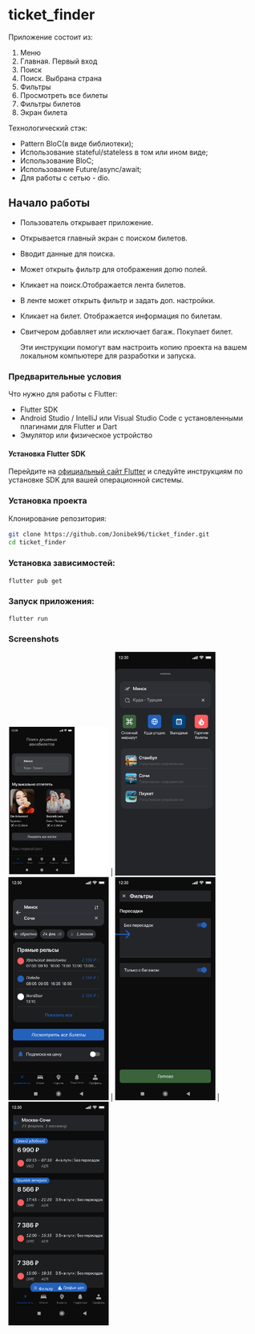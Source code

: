 # ticket_finder

Приложение состоит из:
1. Меню
2. Главная. Первый вход
2. Поиск
3. Поиск. Выбрана страна
4. Фильтры
5. Просмотреть все билеты
6. Фильтры билетов
7. Экран билета

Технологический стэк:
- Pattern BloC(в виде библиотеки);
- Использование stateful/stateless в том или ином виде;
- Использование BloC;
- Использование Future/async/await;
- Для работы с сетью - dio.

## Начало работы

- Пользователь открывает приложение.
- Открывается главный экран с поиском билетов.
- Вводит данные для поиска. 
- Может открыть фильтр для отображения допю полей. 
- Кликает на поиск.Отображается лента билетов.
- В ленте может открыть фильтр и задать доп. настройки.
- Кликает на билет. Отображается информация по билетам.
- Свитчером добавляет или исключает багаж. Покупает билет.
  
  Эти инструкции помогут вам настроить копию проекта на вашем локальном компьютере для разработки и запуска.

### Предварительные условия

Что нужно для работы с Flutter:

- Flutter SDK
- Android Studio / IntelliJ или Visual Studio Code с установленными плагинами для Flutter и Dart
- Эмулятор или физическое устройство

#### Установка Flutter SDK

Перейдите на [официальный сайт Flutter](https://flutter.dev/docs/get-started/install) и следуйте инструкциям по установке SDK для вашей операционной системы.

### Установка проекта

Клонирование репозитория:

```bash
git clone https://github.com/Jonibek96/ticket_finder.git
cd ticket_finder
```

### Установка зависимостей:

```
flutter pub get
```

### Запуск приложения:

```
flutter run
```

### Screenshots

<img src="assets/home_screen.png" width="200"> | <img src="assets/search_screen.png" width="200">
<img src="assets/search_country_screen.png" width="200"> | <img src="assets/filter_screen.png" width="200"> | <img src="assets/all_ticket_screen.png" width="200">


